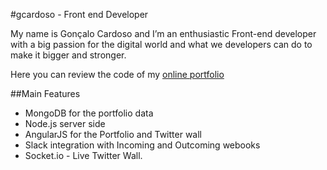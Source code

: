 #gcardoso - Front end Developer

My name is Gonçalo Cardoso and I’m an enthusiastic Front-end developer with a big passion for the digital world and what we developers can do to make it bigger and stronger.

Here you can review the code of my [online portfolio](http://www.gcardoso.pt)

##Main Features

- MongoDB for the portfolio data
- Node.js server side
- AngularJS for the Portfolio and Twitter wall
- Slack integration with Incoming and Outcoming webooks
- Socket.io - Live Twitter Wall.
